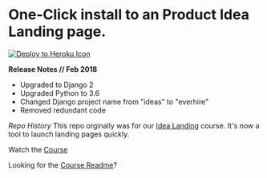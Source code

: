 # One-Click install to an Product Idea Landing page.

[![Deploy to Heroku Icon](https://www.herokucdn.com/deploy/button.svg)](https://heroku.com/deploy?template=https://github.com/codingforentrepreneurs/Idea-Landing/tree/master)

**Release Notes // Feb 2018**
- Upgraded to Django 2
- Upgraded Python to 3.6
- Changed Django project name from "ideas" to "everhire"
- Removed redundant code


*Repo History* 
This repo orginally was for our [Idea Landing](https://www.codingforentrepreneurs.com/projects/idea-landing/) course. It's now a tool to launch landing pages quickly.


Watch the [Course](https://www.codingforentrepreneurs.com/projects/idea-landing/)

Looking for the [Course Readme](./COURSE_README.md)?






